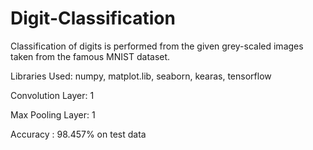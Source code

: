 # Digit-Classification

Classification of digits is performed from the given grey-scaled images taken from the famous MNIST dataset.

Libraries Used:
numpy,
matplot.lib,
seaborn,
kearas,
tensorflow

Convolution Layer: 1

Max Pooling Layer: 1

Accuracy : 98.457% on test data
